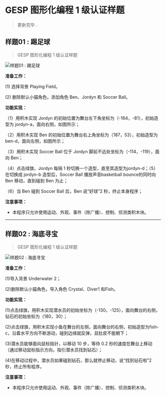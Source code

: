 # GESP 图形化编程 1 级认证样题

> 更新完毕 .

## 样题01 : 踢足球

> GESP 图形化编程 1 级认证样题

![样题01 : 踢足球](https://cdn.jsdelivr.net/gh/jonaslgtm/Cloud-Image-Hosting/ccf-gesp/scratch/scratch-sample-1-01.jpg)

**准备工作：**

(1) 选择背景 Playing Field。

(2) 删除默认小猫角色，添加角色 Ben、Jordyn 和 Soccer Ball。

**功能实现：**

（1）用积木实现 Jordyn 的初始位置为舞台左下角坐标为（-164，-81），初始造型为 jordyn-a，面向右侧，如图所示；

（2）用积木实现 Ben 的初始位置为舞台右上角坐标为（187，53），初始造型为ben-d，面向左侧，如图所示；

（3）用积木实现 Soccer Ball 位于 Jordyn 脚前不远处坐标为（-114，-119），面向 Ben；

（4）点击绿旗，Jordyn 每隔 1 秒切换一个造型，直至其造型为jordyn-d；（5）在切换成 jordyn-b 造型后，Soccer Ball 播放声音basketball bounce的同时向 Ben 移动，直到碰到 Ben 为止；

（6）当 Ben 碰到 Soccer Ball 后，Ben 说“好球”2 秒，终止本身程序；

**注意事项：**

- 本程序只允许使用运动、外观、事件（除广播）、控制、侦测类积木块。

---

## 样题02 : 海底寻宝

> GESP 图形化编程 1 级认证样题

![样题02 : 海底寻宝](https://cdn.jsdelivr.net/gh/jonaslgtm/Cloud-Image-Hosting/ccf-gesp/scratch/scratch-sample-1-02.jpg)

**准备工作：**

(1)导入背景 Underwater 2；

(2)删除默认小猫角色，导入角色 Crystal、Diver1 和Fish。

**功能实现：**

(1)点击绿旗，用积木实现潜水员的初始坐标为（-130，-125），面向舞台的右侧，钻石的初始坐标为（180，30）；

(2)点击绿旗，用积木实现小鱼在舞台的左侧，面向舞台的右侧，初始造型为fish-c，沿着水平方向不断游动，碰到边缘就反弹，且肚皮不能朝下；

(3)潜水员能够面向鼠标指针，以移动 10 步，等待 0.2 秒的速度在舞台上移动（通过移动鼠标指示方向，指引潜水员找到钻石）；

(4)在移动过程中，潜水员如果碰到钻石，那么就停止移动，说“找到钻石啦”2 秒，终止所有程序。

**注意事项：**

- 本程序只允许使用运动、外观、事件（除广播）、控制、侦测类积木块。
